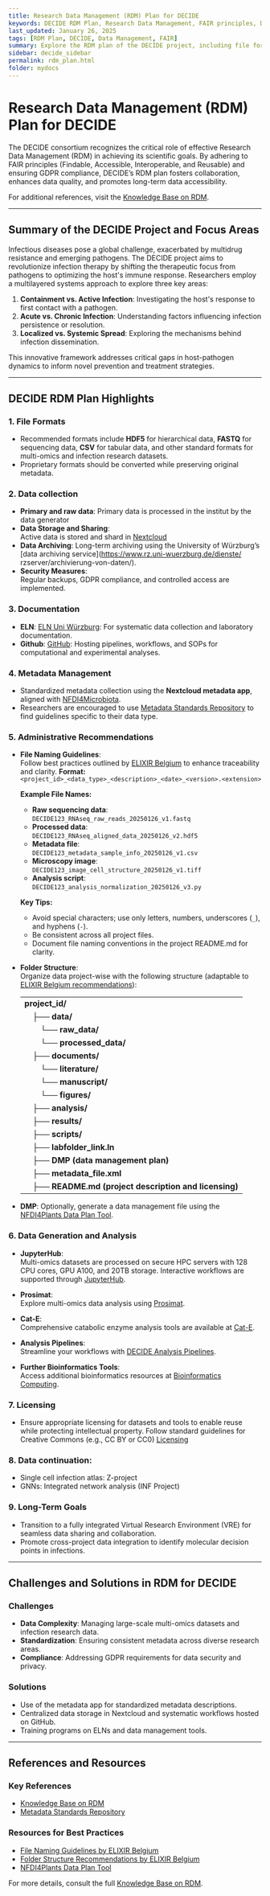```yaml
---
title: Research Data Management (RDM) Plan for DECIDE
keywords: DECIDE RDM Plan, Research Data Management, FAIR principles, Data Lifecycle
last_updated: January 26, 2025
tags: [RDM Plan, DECIDE, Data Management, FAIR]
summary: Explore the RDM plan of the DECIDE project, including file formats, metadata management, and long-term goals for a FAIR and secure data lifecycle.
sidebar: decide_sidebar
permalink: rdm_plan.html
folder: mydocs
---
```


# Research Data Management (RDM) Plan for DECIDE

The DECIDE consortium recognizes the critical role of effective Research Data Management (RDM) in achieving its scientific goals. By adhering to FAIR principles (Findable, Accessible, Interoperable, and Reusable) and ensuring GDPR compliance, DECIDE’s RDM plan fosters collaboration, enhances data quality, and promotes long-term data accessibility.

For additional references, visit the [Knowledge Base on RDM](https://knowledgebase.nfdi4microbiota.de/Getting-Started/01-introduction.html).

---

## Summary of the DECIDE Project and Focus Areas

Infectious diseases pose a global challenge, exacerbated by multidrug resistance and emerging pathogens. The DECIDE project aims to revolutionize infection therapy by shifting the therapeutic focus from pathogens to optimizing the host's immune response. Researchers employ a multilayered systems approach to explore three key areas:

1. **Containment vs. Active Infection**: Investigating the host's response to first contact with a pathogen.
2. **Acute vs. Chronic Infection**: Understanding factors influencing infection persistence or resolution.
3. **Localized vs. Systemic Spread**: Exploring the mechanisms behind infection dissemination.

This innovative framework addresses critical gaps in host-pathogen dynamics to inform novel prevention and treatment strategies.

---

## DECIDE RDM Plan Highlights

### 1. File Formats
- Recommended formats include **HDF5** for hierarchical data, **FASTQ** for sequencing data, **CSV** for tabular data, and other standard formats for multi-omics and infection research datasets.
- Proprietary formats should be converted while preserving original metadata.


### 2. Data collection
- **Primary and raw data**:
  Primary data is processed in the institut by the data generator
- **Data Storage and Sharing**:  
  Active data is stored and shard in [Nextcloud](https://www.coreunitrdm.biozentrum.uni-wuerzburg.de/)
- **Data Archiving**: Long-term archiving using the University of Würzburg’s [data archiving service](https://www.rz.uni-wuerzburg.de/dienste/    rzserver/archivierung-von-daten/).
- **Security Measures**:  
  Regular backups, GDPR compliance, and controlled access are implemented.


### 3. Documentation
- **ELN**:
   [ELN Uni Würzburg](https://www.rz.uni-wuerzburg.de/dienste/forschung-digital/eln/): For systematic data collection and laboratory documentation.
- **Github**:
   [GitHub](https://github.com/CoreUnitRDM): Hosting pipelines, workflows, and SOPs for computational and experimental analyses.



### 4. Metadata Management
- Standardized metadata collection using the **Nextcloud metadata app**, aligned with [NFDI4Microbiota](https://knowledgebase.nfdi4microbiota.de/Research-Data-Management/03-md.html).
- Researchers are encouraged to use [Metadata Standards Repository](https://github.com/NFDI4Microbiota/MetadataStandards) to find guidelines specific to their data type.


### 5. Administrative Recommendations
- **File Naming Guidelines**:  
  Follow best practices outlined by [ELIXIR Belgium](https://rdm.elixir-belgium.org/file_naming) to enhance traceability and clarity.
    **Format:**  
  `<project_id>_<data_type>_<description>_<date>_<version>.<extension>`

  **Example File Names:**  
  - **Raw sequencing data**:  
    `DECIDE123_RNAseq_raw_reads_20250126_v1.fastq`
  - **Processed data**:  
    `DECIDE123_RNAseq_aligned_data_20250126_v2.hdf5`
  - **Metadata file**:  
    `DECIDE123_metadata_sample_info_20250126_v1.csv`
  - **Microscopy image**:  
    `DECIDE123_image_cell_structure_20250126_v1.tiff`
  - **Analysis script**:  
    `DECIDE123_analysis_normalization_20250126_v3.py`

  **Key Tips:**
  - Avoid special characters; use only letters, numbers, underscores (`_`), and hyphens (`-`).
  - Be consistent across all project files.
  - Document file naming conventions in the project README.md for clarity.

- **Folder Structure**:  
  Organize data project-wise with the following structure (adaptable to [ELIXIR Belgium recommendations](https://rdm.elixir-belgium.org/folder_structure)):

    <table>
        <tr><td><b>project_id/</b></td></tr>
        <tr><td>&emsp;├── <b>data/</b></td></tr>
        <tr><td>&emsp;&emsp;└── <b>raw_data/</b></td></tr>
        <tr><td>&emsp;&emsp;└── <b>processed_data/</b></td></tr>
        <tr><td>&emsp;├── <b>documents/</b></td></tr>
        <tr><td>&emsp;&emsp;└── <b>literature/</b></td></tr>
        <tr><td>&emsp;&emsp;└── <b>manuscript/</b></td></tr>
        <tr><td>&emsp;&emsp;└── <b>figures/</b></td></tr>
        <tr><td>&emsp;├── <b>analysis/</b></td></tr>
        <tr><td>&emsp;├── <b>results/</b></td></tr>
        <tr><td>&emsp;├── <b>scripts/</b></td></tr>
        <tr><td>&emsp;├── <b>labfolder_link.ln</b></td></tr>
        <tr><td>&emsp;├── <b>DMP (data management plan)</b></td></tr>
        <tr><td>&emsp;├── <b>metadata_file.xml</b></td></tr>
        <tr><td>&emsp;├── <b>README.md (project description and licensing)</b></td></tr>
    </table>

- **DMP**: 
    Optionally, generate a data management file using the [NFDI4Plants Data Plan Tool](https://www.nfdi4plants.de/dataplan/).

### 6. Data Generation and Analysis

- **JupyterHub**:  
  Multi-omics datasets are processed on secure HPC servers with 128 CPU cores, GPU A100, and 20TB storage. Interactive workflows are supported through [JupyterHub](https://132.187.22.206:8000/).

- **Prosimat**:  
  Explore multi-omics data analysis using [Prosimat](https://prosimat.bioinfo-wuerz.de/).

- **Cat-E**:  
  Comprehensive catabolic enzyme analysis tools are available at [Cat-E](https://cat-e.bioinfo-wuerz.de/).

- **Analysis Pipelines**:  
  Streamline your workflows with [DECIDE Analysis Pipelines](https://github.com/CoreUnitRDM).

- **Further Bioinformatics Tools**:  
  Access additional bioinformatics resources at [Bioinformatics Computing](https://www.biozentrum.uni-wuerzburg.de/bioinfo/computing/).


### 7. Licensing
- Ensure appropriate licensing for datasets and tools to enable reuse while protecting intellectual property. Follow standard guidelines for Creative Commons (e.g., CC BY or CC0) [Licensing](https://knowledgebase.nfdi4microbiota.de/RDM-Share/26-licenses.html)


### 8. Data continuation: 
- Single cell infection atlas: Z-project
- GNNs: Integrated network analysis (INF Project)


### 9. Long-Term Goals
- Transition to a fully integrated Virtual Research Environment (VRE) for seamless data sharing and collaboration.
- Promote cross-project data integration to identify molecular decision points in infections.

---

## Challenges and Solutions in RDM for DECIDE

### Challenges
- **Data Complexity**: Managing large-scale multi-omics datasets and infection research data.
- **Standardization**: Ensuring consistent metadata across diverse research areas.
- **Compliance**: Addressing GDPR requirements for data security and privacy.

### Solutions
- Use of the metadata app for standardized metadata descriptions.
- Centralized data storage in Nextcloud and systematic workflows hosted on GitHub.
- Training programs on ELNs and data management tools.

---

## References and Resources

### Key References
- [Knowledge Base on RDM](https://knowledgebase.nfdi4microbiota.de/Research-Data-Management/01-introduction.html)
- [Metadata Standards Repository](https://github.com/NFDI4Microbiota/MetadataStandards)

### Resources for Best Practices
- [File Naming Guidelines by ELIXIR Belgium](https://rdm.elixir-belgium.org/file_naming)
- [Folder Structure Recommendations by ELIXIR Belgium](https://rdm.elixir-belgium.org/folder_structure)
- [NFDI4Plants Data Plan Tool](https://www.nfdi4plants.de/dataplan/)

For more details, consult the full [Knowledge Base on RDM](https://knowledgebase.nfdi4microbiota.de/Research-Data-Management/01-introduction.html).
